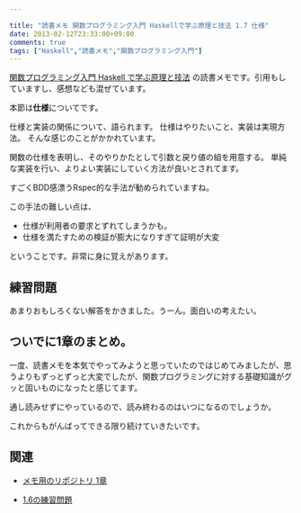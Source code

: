 ```yaml
---

title: "読書メモ 関数プログラミング入門 Haskellで学ぶ原理と技法 1.7 仕様"
date: 2013-02-12T23:33:00+09:00
comments: true
tags: ["Haskell","読書メモ","関数プログラミング入門"]
---
```


[関数プログラミング入門 Haskell で学ぶ原理と技法](http://www.amazon.co.jp/gp/product/427406896X/ref=as_li_ss_tl?ie=UTF8&camp=247&creative=7399&creativeASIN=427406896X&linkCode=as2&tag=eiel-22) の読書メモです。引用もしていますし、感想なども混ぜています。

本節は**仕様**についてです。

仕様と実装の関係について、語られます。
仕様はやりたいこと、実装は実現方法。
そんな感じのことがかかれています。

関数の仕様を表明し、そのやりかたとして引数と戻り値の組を用意する。
単純な実装を行い、よりよい実装にしていく方法が良いとされてます。

すごくBDD感漂うRspec的な手法が勧められていますね。

この手法の難しい点は、

* 仕様が利用者の要求とずれてしまうかも。
* 仕様を満たすための検証が膨大になりすぎて証明が大変

ということです。非常に身に覚えがあります。

## 練習問題

あまりおもしろくない解答をかきました。うーん。面白いの考えたい。

## ついでに1章のまとめ。

一度、読書メモを本気でやってみようと思っていたのではじめてみましたが、思うよりもずっとずっと大変でしたが、関数プログラミングに対する基礎知識がグッと固いものになったと感じてます。

通し読みせずにやっているので、読み終わるのはいつになるのでしょうか。

これからもがんばってできる限り続けていきたいです。

## 関連

* [メモ用のリポジトリ 1章](https://github.com/eiel/Introduction-to-Functional-Programming-using-Haskell/blob/master/1/index.org)

* [1.6の練習問題](https://github.com/eiel/Introduction-to-Functional-Programming-using-Haskell/blob/master/1/1.7.hs)
